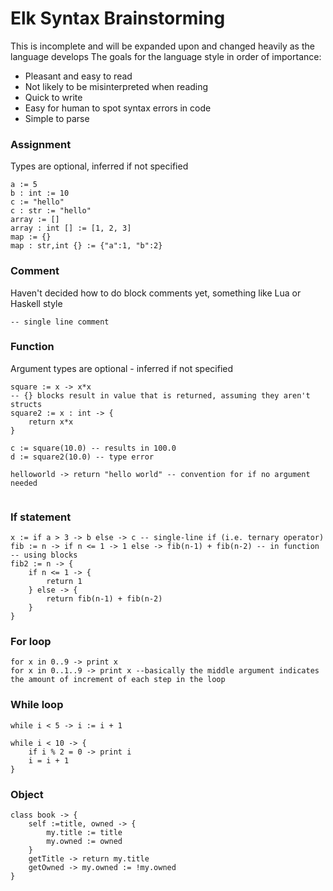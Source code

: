 # Elk Syntax Brainstorming
This is incomplete and will be expanded upon and changed heavily as the language develops
The goals for the language style in order of importance:
* Pleasant and easy to read 
* Not likely to be misinterpreted when reading
* Quick to write
* Easy for human to spot syntax errors in code
* Simple to parse

### Assignment
Types are optional, inferred if not specified
```
a := 5
b : int := 10
c := "hello"
c : str := "hello"
array := []
array : int [] := [1, 2, 3]
map := {}
map : str,int {} := {"a":1, "b":2}
```

### Comment
Haven't decided how to do block comments yet, something like Lua or Haskell style
```
-- single line comment
```

### Function
Argument types are optional - inferred if not specified
```
square := x -> x*x
-- {} blocks result in value that is returned, assuming they aren't structs
square2 := x : int -> {
    return x*x
}

c := square(10.0) -- results in 100.0
d := square2(10.0) -- type error

helloworld -> return "hello world" -- convention for if no argument needed


```

### If statement
```
x := if a > 3 -> b else -> c -- single-line if (i.e. ternary operator)
fib := n -> if n <= 1 -> 1 else -> fib(n-1) + fib(n-2) -- in function
-- using blocks
fib2 := n -> {
    if n <= 1 -> {
        return 1
    } else -> {
        return fib(n-1) + fib(n-2)
    }
}

```

### For loop
```
for x in 0..9 -> print x
for x in 0..1..9 -> print x --basically the middle argument indicates the amount of increment of each step in the loop
```

### While loop
```
while i < 5 -> i := i + 1

while i < 10 -> {
    if i % 2 = 0 -> print i 
    i = i + 1
}  
```

### Object
```
class book -> {
    self :=title, owned -> { 
        my.title := title 
        my.owned := owned
    }
    getTitle -> return my.title
    getOwned -> my.owned := !my.owned
} 
```
    

